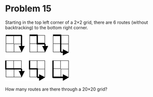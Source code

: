 # Problem 15

Starting in the top left corner of a 2×2 grid, there are 6 routes
(without backtracking) to the bottom right corner.

![Image for problem 15](p_015.gif)

How many routes are there through a 20×20 grid?
